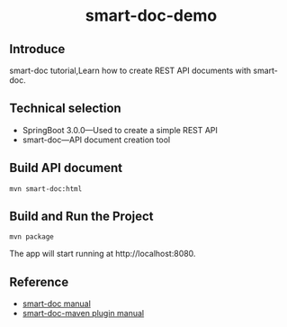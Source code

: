 <h1 align="center">smart-doc-demo</h1>

## Introduce
smart-doc tutorial,Learn how to create REST API documents with smart-doc.
## Technical selection

- SpringBoot 3.0.0—Used to create a simple REST API
- smart-doc—API document creation tool
## Build API document
```
mvn smart-doc:html
```
## Build and Run the Project
```
mvn package
```
The app will start running at http://localhost:8080.
## Reference
- [smart-doc manual](https://github.com/smart-doc-group/smart-doc/)
- [smart-doc-maven plugin manual](https://github.com/smart-doc-group/smart-doc-maven-plugin)

